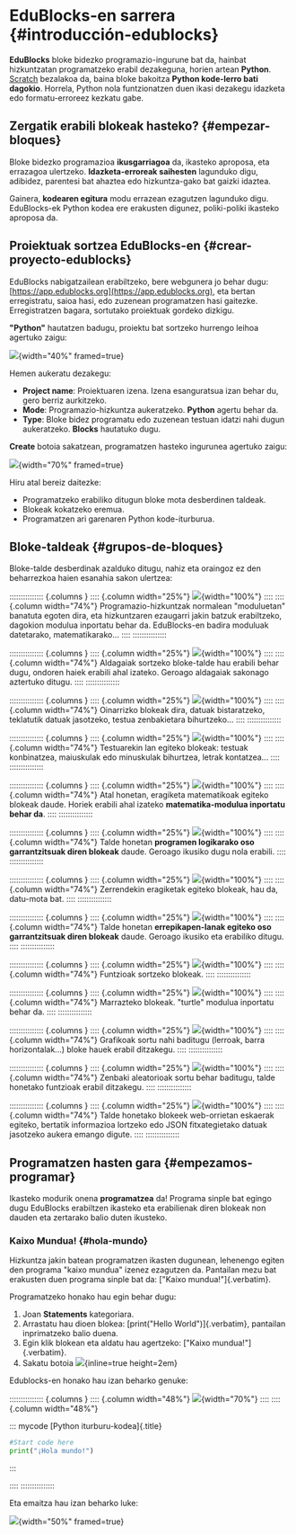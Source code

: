 
# EduBlocks-en sarrera {#introducción-edublocks}

**EduBlocks** bloke bidezko programazio-ingurune bat da, hainbat hizkuntzatan programatzeko erabil dezakeguna, horien artean **Python**. [Scratch](https://scratch.mit.edu/) bezalakoa da, baina bloke bakoitza **Python kode-lerro bati dagokio**. Horrela, Python nola funtzionatzen duen ikasi dezakegu idazketa edo formatu-erroreez kezkatu gabe.

## Zergatik erabili blokeak hasteko? {#empezar-bloques}

Bloke bidezko programazioa **ikusgarriagoa** da, ikasteko aproposa, eta errazagoa ulertzeko. **Idazketa-erroreak saihesten** lagunduko digu, adibidez, parentesi bat ahaztea edo hizkuntza-gako bat gaizki idaztea.

Gainera, **kodearen egitura** modu errazean ezagutzen lagunduko digu. EduBlocks-ek Python kodea ere erakusten digunez, poliki-poliki ikasteko aproposa da.

## Proiektuak sortzea EduBlocks-en {#crear-proyecto-edublocks}

EduBlocks nabigatzailean erabiltzeko, bere webgunera jo behar dugu: [https://app.edublocks.org](https://app.edublocks.org), eta bertan erregistratu, saioa hasi, edo zuzenean programatzen hasi gaitezke. Erregistratzen bagara, sortutako proiektuak gordeko dizkigu.

**"Python"** hautatzen badugu, proiektu bat sortzeko hurrengo leihoa agertuko zaigu:

![](img/introduccion_programacion/edublocks/edublocks_project.png){width="40%" framed=true}

Hemen aukeratu dezakegu:

- **Project name**: Proiektuaren izena. Izena esanguratsua izan behar du, gero berriz aurkitzeko.
- **Mode**: Programazio-hizkuntza aukeratzeko. **Python** agertu behar da.
- **Type**: Bloke bidez programatu edo zuzenean testuan idatzi nahi dugun aukeratzeko. **Blocks** hautatuko dugu.

**Create** botoia sakatzean, programatzen hasteko ingurunea agertuko zaigu:

![](img/introduccion_programacion/edublocks/edublocks_entorno.png){width="70%" framed=true}

Hiru atal bereiz daitezke:

- Programatzeko erabiliko ditugun bloke mota desberdinen taldeak.
- Blokeak kokatzeko eremua.
- Programatzen ari garenaren Python kode-iturburua.


## Bloke-taldeak {#grupos-de-bloques}

Bloke-talde desberdinak azalduko ditugu, nahiz eta oraingoz ez den beharrezkoa haien esanahia sakon ulertzea:


::::::::::::::: {.columns }
:::: {.column width="25%"}
![](img/introduccion_programacion/edublocks/edublocks_imports.png){width="100%"}
::::
:::: {.column width="74%"}
Programazio-hizkuntzak normalean "moduluetan" banatuta egoten dira, eta hizkuntzaren ezaugarri jakin batzuk erabiltzeko, dagokion modulua inportatu behar da. EduBlocks-en badira moduluak datetarako, matematikarako...
::::
:::::::::::::::


::::::::::::::: {.columns }
:::: {.column width="25%"}
![](img/introduccion_programacion/edublocks/edublocks_variables.png){width="100%"}
::::
:::: {.column width="74%"}
Aldagaiak sortzeko bloke-talde hau erabili behar dugu, ondoren haiek erabili ahal izateko. Geroago aldagaiak sakonago aztertuko ditugu.
::::
:::::::::::::::



::::::::::::::: {.columns }
:::: {.column width="25%"}
![](img/introduccion_programacion/edublocks/edublocks_statements.png){width="100%"}
::::
:::: {.column width="74%"}
Oinarrizko blokeak dira, datuak bistaratzeko, teklatutik datuak jasotzeko, testua zenbakietara bihurtzeko...
::::
:::::::::::::::


::::::::::::::: {.columns }
:::: {.column width="25%"}
![](img/introduccion_programacion/edublocks/edublocks_text.png){width="100%"}
::::
:::: {.column width="74%"}
Testuarekin lan egiteko blokeak: testuak konbinatzea, maiuskulak edo minuskulak bihurtzea, letrak kontatzea...
::::
:::::::::::::::


::::::::::::::: {.columns }
:::: {.column width="25%"}
![](img/introduccion_programacion/edublocks/edublocks_math.png){width="100%"}
::::
:::: {.column width="74%"}
Atal honetan, eragiketa matematikoak egiteko blokeak daude. Horiek erabili ahal izateko **matematika-modulua inportatu behar da**.
::::
:::::::::::::::


::::::::::::::: {.columns }
:::: {.column width="25%"}
![](img/introduccion_programacion/edublocks/edublocks_logic.png){width="100%"}
::::
:::: {.column width="74%"}
Talde honetan **programen logikarako oso garrantzitsuak diren blokeak** daude. Geroago ikusiko dugu nola erabili.
::::
:::::::::::::::


::::::::::::::: {.columns }
:::: {.column width="25%"}
![](img/introduccion_programacion/edublocks/edublocks_lists.png){width="100%"}
::::
:::: {.column width="74%"}
Zerrendekin eragiketak egiteko blokeak, hau da, datu-mota bat.
::::
:::::::::::::::


::::::::::::::: {.columns }
:::: {.column width="25%"}
![](img/introduccion_programacion/edublocks/edublocks_loops.png){width="100%"}
::::
:::: {.column width="74%"}
Talde honetan **errepikapen-lanak egiteko oso garrantzitsuak diren blokeak** daude. Geroago ikusiko eta erabiliko ditugu.
::::
:::::::::::::::


::::::::::::::: {.columns }
:::: {.column width="25%"}
![](img/introduccion_programacion/edublocks/edublocks_definitions.png){width="100%"}
::::
:::: {.column width="74%"}
Funtzioak sortzeko blokeak.
::::
:::::::::::::::

::::::::::::::: {.columns }
:::: {.column width="25%"}
![](img/introduccion_programacion/edublocks/edublocks_turtle.png){width="100%"}
::::
:::: {.column width="74%"}
Marrazteko blokeak. "turtle" modulua inportatu behar da.
::::
:::::::::::::::


::::::::::::::: {.columns }
:::: {.column width="25%"}
![](img/introduccion_programacion/edublocks/edublocks_graphs.png){width="100%"}
::::
:::: {.column width="74%"}
Grafikoak sortu nahi baditugu (lerroak, barra horizontalak...) bloke hauek erabil ditzakegu.
::::
:::::::::::::::

::::::::::::::: {.columns }
:::: {.column width="25%"}
![](img/introduccion_programacion/edublocks/edublocks_random.png){width="100%"}
::::
:::: {.column width="74%"}
Zenbaki aleatorioak sortu behar baditugu, talde honetako funtzioak erabil ditzakegu.
::::
:::::::::::::::


::::::::::::::: {.columns }
:::: {.column width="25%"}
![](img/introduccion_programacion/edublocks/edublocks_requests.png){width="100%"}
::::
:::: {.column width="74%"}
Talde honetako blokeek web-orrietan eskaerak egiteko, bertatik informazioa lortzeko edo JSON fitxategietako datuak jasotzeko aukera emango digute.
::::
:::::::::::::::


## Programatzen hasten gara {#empezamos-programar}

Ikasteko modurik onena **programatzea** da! Programa sinple bat egingo dugu EduBlocks erabiltzen ikasteko eta erabilienak diren blokeak non dauden eta zertarako balio duten ikusteko.

### Kaixo Mundua! {#hola-mundo}

Hizkuntza jakin batean programatzen ikasten dugunean, lehenengo egiten den programa "kaixo mundua" izenez ezagutzen da. Pantailan mezu bat erakusten duen programa sinple bat da: ["Kaixo mundua!"]{.verbatim}.

Programatzeko honako hau egin behar dugu:

1. Joan **Statements** kategoriara.
2. Arrastatu hau dioen blokea: [print("Hello World")]{.verbatim}, pantailan inprimatzeko balio duena.
3. Egin klik blokean eta aldatu hau agertzeko: ["Kaixo mundua!"]{.verbatim}.
4. Sakatu botoia ![](img/introduccion_programacion/edublocks/edublocks_run.png){inline=true height=2em}

Edublocks-en honako hau izan beharko genuke:

::::::::::::::: {.columns }
:::: {.column width="48%"}
![](img/introduccion_programacion/edublocks/edublocks_program_1.png){width="70%"}
::::
:::: {.column width="48%"}

::: mycode
[Python iturburu-kodea]{.title}

```python
#Start code here
print("¡Hola mundo!")
```
:::

::::
:::::::::::::::

Eta emaitza hau izan beharko luke:

![](img/introduccion_programacion/edublocks/edublocks_program_1_output.png){width="50%" framed=true}

